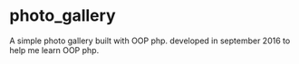 # photo_gallery
A simple photo gallery 
built with OOP php.
developed in september 2016 to help me learn OOP php.

